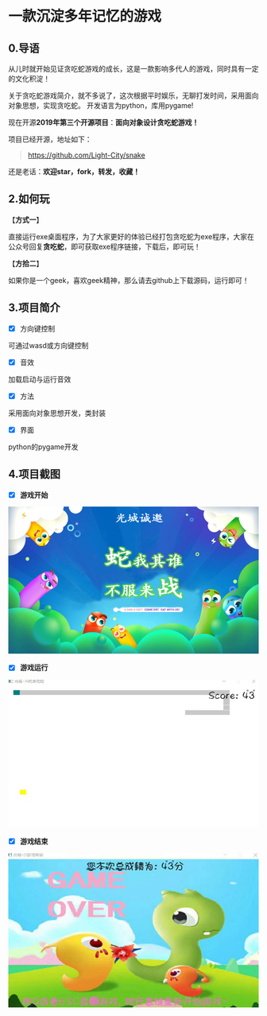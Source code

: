 # 一款沉淀多年记忆的游戏

## 0.导语


从儿时就开始见证贪吃蛇游戏的成长，这是一款影响多代人的游戏，同时具有一定的文化积淀！

关于贪吃蛇游戏简介，就不多说了，这次根据平时娱乐，无聊打发时间，采用面向对象思想，实现贪吃蛇。
开发语言为python，库用pygame!

现在开源**2019年第三个开源项目**：**面向对象设计贪吃蛇游戏！**

项目已经开源，地址如下：

> https://github.com/Light-City/snake

还是老话：**欢迎star，fork，转发，收藏！**

## 2.如何玩

【**方式一**】

直接运行exe桌面程序，为了大家更好的体验已经打包贪吃蛇为exe程序，大家在公众号回复**贪吃蛇**，即可获取exe程序链接，下载后，即可玩！

【**方拾二**】

如果你是一个geek，喜欢geek精神，那么请去github上下载源码，运行即可！

## 3.项目简介

- [x] 方向键控制

可通过wasd或方向键控制

- [x] 音效

加载启动与运行音效

- [x] 方法

采用面向对象思想开发，类封装

- [x] 界面

python的pygame开发

## 4.项目截图

- [x] **游戏开始**

![game_start](./img/game_start.png)

- [x] **游戏运行**

![run](./img/run.jpg)

- [x] **游戏结束**

![over](./img/over.jpg)







